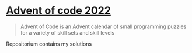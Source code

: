 # [Advent of code 2022](https://adventofcode.com/2022)

> Advent of Code is an Advent calendar of small programming puzzles for a variety of skill sets and skill levels

Repositorium contains my solutions 
